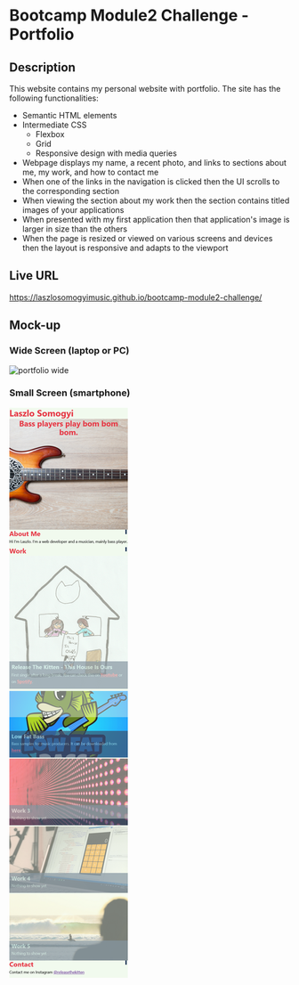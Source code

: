 # Bootcamp Module2 Challenge - Portfolio
## Description
This website contains my personal website with portfolio. 
The site has the following functionalities:
* Semantic HTML elements
* Intermediate CSS 
    * Flexbox
    * Grid
    * Responsive design with media queries
* Webpage displays my name, a recent photo, and links to sections about me, my work, and how to contact me
* When one of the links in the navigation is clicked then the UI scrolls to the corresponding section
* When viewing the section about my work then the section contains titled images of your applications
* When presented with my first application then that application's image is larger in size than the others
* When the page is resized or viewed on various screens and devices then the layout is responsive and adapts to the viewport

## Live URL
https://laszlosomogyimusic.github.io/bootcamp-module2-challenge/

## Mock-up
### Wide Screen (laptop or PC)
![portfolio wide](./images/mockup-wide.png)

### Small Screen (smartphone)
![portfolio wide](./images/mockup-small.png)

